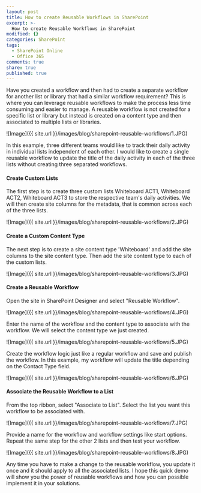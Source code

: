 ```yaml
---
layout: post
title: How to create Reusable Workflows in SharePoint
excerpt: >-
  How to create Reusable Workflows in SharePoint
modified: {}
categories: SharePoint
tags:
  - SharePoint Online
  - Office 365
comments: true
share: true
published: true
---
```


Have you created a workflow and then had to create a separate workflow for another list or library that had a similar workflow requirement? This is where you can leverage reusable workflows to make the process less time consuming and easier to manage. A reusable workflow is not created for a specific list or library but instead is created on a content type and then associated to multiple lists or libraries. 

![Image]({{ site.url }}/images/blog/sharepoint-reusable-workflows/1.JPG)

In this example, three different teams would like to track their daily activity in individual lists independent of each other. I would like to create a single reusable workflow to update the title of the daily activity in each of the three lists without creating three separated workflows.

#### Create Custom Lists 

The first step is to create three custom lists Whiteboard ACT1, Whiteboard ACT2, Whiteboard ACT3 to store the respective team's daily activities. We will then create site columns for the metadata, that is common across each of the three lists.

![Image]({{ site.url }}/images/blog/sharepoint-reusable-workflows/2.JPG)

#### Create a Custom Content Type 

The next step is to create a site content type 'Whiteboard' and add the site columns to the site content type. Then add the site content type to each of the custom lists.

![Image]({{ site.url }}/images/blog/sharepoint-reusable-workflows/3.JPG)

#### Create a Reusable Workflow 

Open the site in SharePoint Designer and select "Reusable Workflow".  

![Image]({{ site.url }}/images/blog/sharepoint-reusable-workflows/4.JPG)

Enter the name of the workflow and the content type to associate with the workflow. We will select the content type we just created. 

![Image]({{ site.url }}/images/blog/sharepoint-reusable-workflows/5.JPG)

Create the workflow logic just like a regular workflow and save and publish the workflow. In this example, my workflow will update the title depending on the Contact Type field.

![Image]({{ site.url }}/images/blog/sharepoint-reusable-workflows/6.JPG)

#### Associate the Reusable Workflow to a List 

From the top ribbon, select "Associate to List". Select the list you want this workflow to be associated with.

![Image]({{ site.url }}/images/blog/sharepoint-reusable-workflows/7.JPG)

Provide a name for the workflow and workflow settings like start options. Repeat the same step for the other 2 lists and then test your workflow.

![Image]({{ site.url }}/images/blog/sharepoint-reusable-workflows/8.JPG)

Any time you have to make a change to the reusable workflow, you update it once and it should apply to all the associated lists. I hope this quick demo will show you the power of reusable workflows and how you can possible implement it in your solutions.




